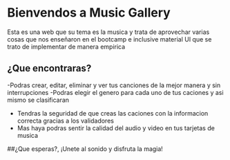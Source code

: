 # Bienvendos a Music Gallery

Esta es una web que su tema es la musica y trata de aprovechar varias cosas que nos enseñaron en el bootcamp e inclusive material UI que se trato de implementar de manera empirica

## ¿Que encontraras?
-Podras crear, editar, eliminar y ver tus canciones de la mejor manera y sin interrupciones
-Podras elegir el genero para cada uno de tus caciones y asi mismo se clasificaran
- Tendras la seguridad de que creas las caciones con la informacion correcta gracias a los validadores
- Mas haya podras sentir la calidad del audio y video en tus tarjetas de musica

##¿Que esperas?, ¡Unete al sonido y disfruta la magia!




